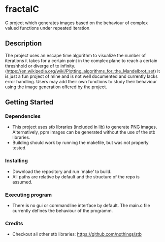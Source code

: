 # fractalC

C project which generates images based on the behaviour of complex valued functions under repeated iteration. 

## Description

The project uses an escape time algorithm to visualize the number of iterations it takes for a certain point in the complex plane to reach a certain threshhold or diverge of to infinity. (https://en.wikipedia.org/wiki/Plotting_algorithms_for_the_Mandelbrot_set)
It is just a fun project of mine and is not well documented and currently lacks error handling.
Users may add their own functions to study their behaviour using the image generation offered by the project.

## Getting Started

### Dependencies

* This project uses stb libraries (included in lib) to generate PNG images. Alternatively, ppm images can be generated without the use of the stb libraries.
* Building should work by running the makefile, but was not properly tested.

### Installing

* Download the repository and run 'make' to build.
* All paths are relative by default and the structure of the repo is assumed.

### Executing program

* There is no gui or commandline interface by default. The main.c file currently defines the behaviour of the programm.

### Credits

* Checkout all other stb libraries: https://github.com/nothings/stb
